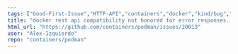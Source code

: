 ```yaml
---
tags: ["Good-First-Issue","HTTP-API","containers","docker","kind/bug","kubernetes","linux","oci","stale-issue"]
title: "docker rest api compatibility not honored for error responses. "
html_url: "https://github.com/containers/podman/issues/20013"
user: "Alex-Izquierdo"
repo: "containers/podman"
---
```


